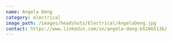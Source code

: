 ```yaml
---
name: Angela Deng
category: electrical
image_path: /images/headshots/Electrical/AngelaDeng.jpg
contact: https://www.linkedin.com/in/angela-deng-b5186513b/
---
```

